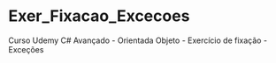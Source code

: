 # Exer_Fixacao_Excecoes
Curso Udemy C# Avançado - Orientada Objeto - Exercício de fixação - Exceções
